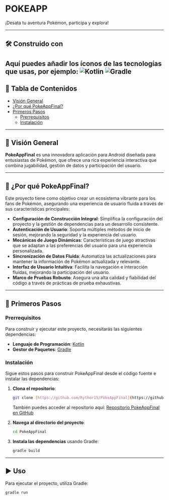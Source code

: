# POKEAPP
¡Desata tu aventura Pokémon, participa y explora!

---

## 🛠️ Construido con
Aquí puedes añadir los íconos de las tecnologías que usas, por ejemplo:
![Kotlin](https://img.shields.io/badge/Kotlin-0095D5?style=for-the-badge&logo=kotlin&logoColor=white)
![Gradle](https://img.shields.io/badge/Gradle-02303A?style=for-the-badge&logo=gradle&logoColor=white)
---

## 📖 Tabla de Contenidos
* [Visión General](#-visión-general)
* [¿Por qué PokeAppFinal?](#-por-qué-pokeappfinal)
* [Primeros Pasos](#-primeros-pasos)
    * [Prerrequisitos](#prerrequisitos)
    * [Instalación](#instalación)

---

## 📝 Visión General
**PokeAppFinal** es una innovadora aplicación para Android diseñada para entusiastas de Pokémon, que ofrece una rica experiencia interactiva que combina jugabilidad, gestión de datos y participación del usuario.

---

## 🤔 ¿Por qué PokeAppFinal?
Este proyecto tiene como objetivo crear un ecosistema vibrante para los fans de Pokémon, asegurando una experiencia de usuario fluida a través de sus características principales:

* **Configuración de Construcción Integral**: Simplifica la configuración del proyecto y la gestión de dependencias para un desarrollo consistente.
* **Autenticación de Usuario**: Soporta múltiples métodos de inicio de sesión, mejorando la seguridad y la experiencia del usuario.
* **Mecánicas de Juego Dinámicas**: Características de juego atractivas que se adaptan a las preferencias del usuario para una experiencia personalizada.
* **Sincronización de Datos Fluida**: Automatiza las actualizaciones para mantener la información de Pokémon actualizada y relevante.
* **Interfaz de Usuario Intuitiva**: Facilita la navegación e interacción fluidas, mejorando la participación del usuario.
* **Marco de Pruebas Robusto**: Asegura una alta calidad y fiabilidad del código a través de prácticas de prueba exhaustivas.

---

## 🚀 Primeros Pasos

### Prerrequisitos
Para construir y ejecutar este proyecto, necesitarás las siguientes dependencias:

* **Lenguaje de Programación**: [Kotlin](https://kotlinlang.org/)
* **Gestor de Paquetes**: [Gradle](https://gradle.org/)

### Instalación
Sigue estos pasos para construir PokeAppFinal desde el código fuente e instalar las dependencias:

1.  **Clona el repositorio**:
    ```bash
    git clone [https://github.com/Rythor15/PokeAppFinal](https://github.com/Rythor15/PokeAppFinal)
    ```
    También puedes acceder al repositorio aquí: [Repositorio PokeAppFinal en GitHub](https://github.com/Rythor15/PokeAppFinal)

2.  **Navega al directorio del proyecto**:
    ```bash
    cd PokeAppFinal
    ```

3.  **Instala las dependencias** usando Gradle:
    ```bash
    gradle build
    ```

---

## ▶️ Uso
Para ejecutar el proyecto, utiliza Gradle:

```bash
gradle run
